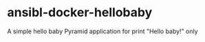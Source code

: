 ansibl-docker-hellobaby
=======================

A simple hello baby Pyramid application for print "Hello baby!" only

